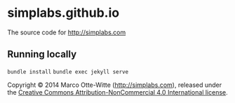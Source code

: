 # simplabs.github.io

The source code for http://simplabs.com

## Running locally

`bundle install`
`bundle exec jekyll serve`

Copyright &copy; 2014 Marco Otte-Witte (http://simplabs.com), released under
the
[Creative Commons Attribution-NonCommercial 4.0 International license](http://creativecommons.org/licenses/by-nc/4.0/).
